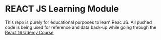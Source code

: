 # REACT JS Learning Module

This repo is purely for educational purposes to learn Reac JS. All pushed code is being used for reference and data back-up while going through the [React 16 Udemy Course](https://www.udemy.com/react-the-complete-guide-incl-redux/)